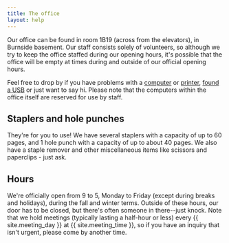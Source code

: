 ```yaml
---
title: The office
layout: help
---
```


Our office can be found in room 1B19 (across from the elevators), in Burnside basement. Our staff consists solely of volunteers, so although we try to keep the office staffed during our opening hours, it's possible that the office will be empty at times during and outside of our official opening hours.

Feel free to drop by if you have problems with a [computer](computers.html) or [printer](printing.html), [found a USB](lost-items.html) or just want to say hi. Please note that the computers within the office itself are reserved for use by staff.

Staplers and hole punches
-------------------------

They're for you to use! We have several staplers with a capacity of up to 60 pages, and 1 hole punch with a capacity of up to about 40 pages. We also have a staple remover and other miscellaneous items like scissors and paperclips - just ask.


Hours
-----

We're officially open from 9 to 5, Monday to Friday (except during breaks and holidays), during the fall and winter terms. Outside of these hours, our door has to be closed, but there's often someone in there--just knock. Note that we hold meetings (typically lasting a half-hour or less) every {{ site.meeting_day }} at {{ site.meeting_time }}, so if you have an inquiry that isn't urgent, please come by another time.
